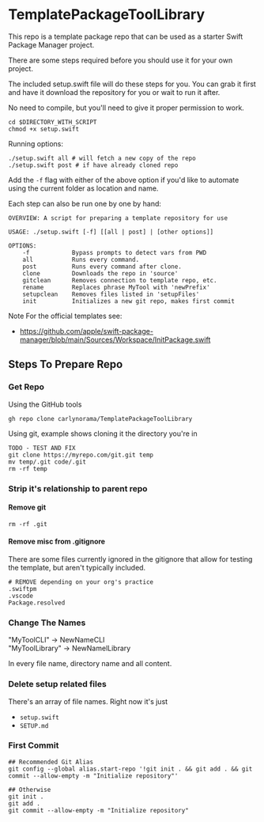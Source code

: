 # TemplatePackageToolLibrary

This repo is a template package repo that can be used as a starter Swift Package Manager project.

There are some steps required before you should use it for your own project. 

The included setup.swift file will do these steps for you. You can grab it first and have it download the repository for you or wait to run it after. 

No need to compile, but you'll need to give it proper permission to work. 

```
cd $DIRECTORY_WITH_SCRIPT
chmod +x setup.swift
```

Running options:

```
./setup.swift all # will fetch a new copy of the repo
./setup.swift post # if have already cloned repo
```

Add the `-f` flag with either of the above option if you'd like to automate using the current folder as location and name.  

Each step can also be run one by one by hand:

```
OVERVIEW: A script for preparing a template repository for use

USAGE: ./setup.swift [-f] [[all | post] | [other options]]

OPTIONS:
    -f            Bypass prompts to detect vars from PWD
    all           Runs every command.
    post          Runs every command after clone.
    clone         Downloads the repo in 'source'  
    gitclean      Removes connection to template repo, etc. 
    rename        Replaces phrase MyTool with 'newPrefix' 
    setupclean    Removes files listed in 'setupFiles' 
    init          Initializes a new git repo, makes first commit
```

Note For the official templates see:
- https://github.com/apple/swift-package-manager/blob/main/Sources/Workspace/InitPackage.swift

## Steps To Prepare Repo 

### Get Repo

Using the GitHub tools

```
gh repo clone carlynorama/TemplatePackageToolLibrary
```

Using git, example shows cloning it the directory you're in

```
TODO - TEST AND FIX
git clone https://myrepo.com/git.git temp
mv temp/.git code/.git
rm -rf temp
```

### Strip it's relationship to parent repo

#### Remove git

```
rm -rf .git
```

#### Remove misc from .gitignore

There are some files currently ignored in the gitignore that allow for testing the template, but aren't typically included.

```
# REMOVE depending on your org's practice
.swiftpm
.vscode
Package.resolved
```

### Change The Names

"MyToolCLI" -> NewNameCLI  
"MyToolLibrary" -> NewNamelLibrary

In every file name, directory name and all content. 

### Delete setup related files

There's an array of file names. Right now it's just 

- `setup.swift`
- `SETUP.md`

### First Commit
```
## Recommended Git Alias
git config --global alias.start-repo '!git init . && git add . && git commit --allow-empty -m "Initialize repository"'
```

```
## Otherwise
git init . 
git add . 
git commit --allow-empty -m "Initialize repository"
```